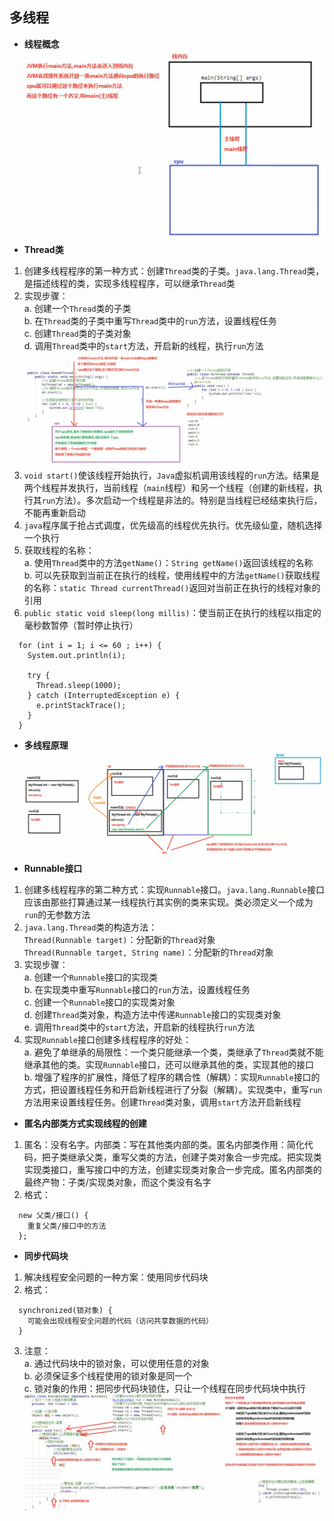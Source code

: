 ## 多线程
- **线程概念**
![](./Pics/多线程1.png)
- **Thread类**
1. 创建多线程程序的第一种方式：创建`Thread`类的子类。`java.lang.Thread`类，是描述线程的类，实现多线程程序，可以继承`Thread`类
2. 实现步骤：  
a. 创建一个`Thread`类的子类  
b. 在`Thread`类的子类中重写`Thread`类中的`run`方法，设置线程任务  
c. 创建`Thread`类的子类对象  
d. 调用`Thread`类中的`start`方法，开启新的线程，执行`run`方法  
![](./Pics/多线程2.png)
3. `void start()`使该线程开始执行，`Java`虚拟机调用该线程的`run`方法。结果是两个线程并发执行，当前线程（`main`线程）和另一个线程（创建的新线程，执行其`run`方法）。多次启动一个线程是非法的。特别是当线程已经结束执行后，不能再重新启动
4. `java`程序属于抢占式调度，优先级高的线程优先执行。优先级仙童，随机选择一个执行
5. 获取线程的名称：  
a. 使用`Thread`类中的方法`getName()`：`String getName()`返回该线程的名称  
b. 可以先获取到当前正在执行的线程，使用线程中的方法`getName()`获取线程的名称：`static Thread currentThread()`返回对当前正在执行的线程对象的引用
6. `public static void sleep(long millis)`：使当前正在执行的线程以指定的毫秒数暂停（暂时停止执行）
```
  for (int i = 1; i <= 60 ; i++) {
    System.out.println(i);
    
    try {
      Thread.sleep(1000);
    } catch (InterruptedException e) {
      e.printStackTrace();
    }
  }
```
- **多线程原理**
![](./Pics/多线程3.png)
- **Runnable接口**
1. 创建多线程程序的第二种方式：实现`Runnable`接口。`java.lang.Runnable`接口应该由那些打算通过某一线程执行其实例的类来实现。类必须定义一个成为`run`的无参数方法
2. `java.lang.Thread`类的构造方法：  
`Thread(Runnable target)`：分配新的`Thread`对象  
`Thread(Runnable target, String name)`：分配新的`Thread`对象
3. 实现步骤：  
a. 创建一个`Runnable`接口的实现类  
b. 在实现类中重写`Runnable`接口的`run`方法，设置线程任务  
c. 创建一个`Runnable`接口的实现类对象  
d. 创建`Thread`类对象，构造方法中传递`Runnable`接口的实现类对象  
e. 调用`Thread`类中的`start`方法，开启新的线程执行`run`方法
4. 实现`Runnable`接口创建多线程程序的好处：  
a. 避免了单继承的局限性：一个类只能继承一个类，类继承了`Thread`类就不能继承其他的类。实现`Runnable`接口，还可以继承其他的类，实现其他的接口  
b. 增强了程序的扩展性，降低了程序的耦合性（解耦）：实现`Runnable`接口的方式，把设置线程任务和开启新线程进行了分裂（解耦）。实现类中，重写`run`方法用来设置线程任务。创建`Thread`类对象，调用`start`方法开启新线程
- **匿名内部类方式实现线程的创建**  
1. 匿名：没有名字。内部类：写在其他类内部的类。匿名内部类作用：简化代码，把子类继承父类，重写父类的方法，创建子类对象合一步完成。把实现类实现类接口，重写接口中的方法，创建实现类对象合一步完成。匿名内部类的最终产物：子类/实现类对象，而这个类没有名字
2. 格式：  
```
  new 父类/接口() {
    重复父类/接口中的方法
  };
```
- **同步代码块**
1. 解决线程安全问题的一种方案：使用同步代码块
2. 格式：
```
  synchronized(锁对象) {
    可能会出现线程安全问题的代码（访问共享数据的代码）
  }
```
3. 注意：  
a. 通过代码块中的锁对象，可以使用任意的对象  
b. 必须保证多个线程使用的锁对象是同一个  
c. 锁对象的作用：把同步代码块锁住，只让一个线程在同步代码块中执行  
![](./Pics/线程同步1.png)
